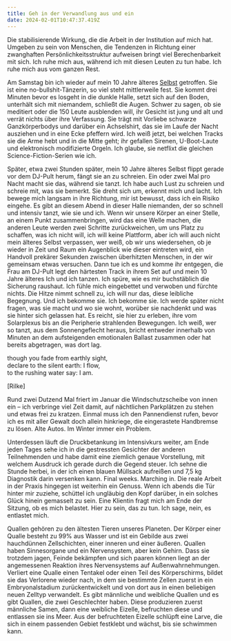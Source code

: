 ```yaml
---
title: Geh in der Verwandlung aus und ein
date: 2024-02-01T10:47:37.419Z
---
```

Die stabilisierende Wirkung, die die Arbeit in der Institution auf mich hat. Umgeben zu sein von Menschen, die Tendenzen in Richtung einer zwanghaften Persönlichkeitsstruktur aufweisen bringt viel Berechenbarkeit mit sich. Ich ruhe mich aus, während ich mit diesen Leuten zu tun habe. Ich ruhe mich aus vom ganzen Rest.

Am Samstag bin ich wieder auf mein 10 Jahre älteres [Selbst](https://unendlichkeitsfiktion.de/unendliche-zeichen/) getroffen. Sie ist eine no-bullshit-Tänzerin, so viel steht mittlerweile fest. Sie kommt drei Minuten bevor es losgeht in die dunkle Halle, setzt sich auf den Boden, unterhält sich mit niemandem, schließt die Augen. Schwer zu sagen, ob sie meditiert oder die 150 Leute ausblenden will, ihr Gesicht ist jung und alt und verrät nichts über ihre Verfassung. Sie trägt mit Vorliebe schwarze Ganzkörperbodys und darüber ein Achselshirt, das sie im Laufe der Nacht ausziehen und in eine Ecke pfeffern wird. Ich weiß jetzt, bei welchen Tracks sie die Arme hebt und in die Mitte geht; ihr gefallen Sirenen, U-Boot-Laute und elektronisch modifizierte Orgeln. Ich glaube, sie netflixt die gleichen Science-Fiction-Serien wie ich.

Später, etwa zwei Stunden später, mein 10 Jahre älteres Selbst flippt gerade vor dem DJ-Pult herum, fängt sie an zu schreien. Ein oder zwei Mal pro Nacht macht sie das, während sie tanzt. Ich habe auch Lust zu schreien und schreie mit, was sie bemerkt. Sie dreht sich um, erkennt mich und lacht. Ich bewege mich langsam in ihre Richtung, mir ist bewusst, dass ich ein Risiko eingehe. Es gibt an diesem Abend in dieser Halle niemanden, der so schnell und intensiv tanzt, wie sie und ich. Wenn wir unsere Körper an einer Stelle, an einem Punkt zusammenbringen, wird das eine Welle machen, die anderen Leute werden zwei Schritte zurückweichen, um uns Platz zu schaffen, was ich nicht will, ich will keine Plattform, aber ich will auch nicht mein älteres Selbst verpassen, wer weiß, ob wir uns wiedersehen, ob je wieder in Zeit und Raum ein Augenblick wie dieser eintreten wird, ein Handvoll prekärer Sekunden zwischen überhitzten Menschen, in der wir gemeinsam etwas versuchen. Dann tue ich es und komme ihr entgegen, die Frau am DJ-Pult legt den härtesten Track in ihrem Set auf und mein 10 Jahre älteres Ich und ich tanzen. Ich spüre, wie es mir buchstäblich die Sicherung raushaut. Ich fühle mich eingebettet und verwoben und fürchte nichts. Die Hitze nimmt schnell zu, ich will nur das, diese leibliche Begegnung. Und ich bekomme sie. Ich bekomme sie. Ich werde später nicht fragen, was sie macht und wo sie wohnt, worüber sie nachdenkt und was sie hinter sich gelassen hat. Es reicht, sie hier zu erleben, ihre vom Solarplexus bis an die Peripherie strahlenden Bewegungen. Ich weiß, wer so tanzt, aus dem Sonnengeflecht heraus, bricht entweder innerhalb von Minuten an dem aufsteigenden emotionalen Ballast zusammen oder hat bereits abgetragen, was dort lag.

though you fade from earthly sight,\
declare to the silent earth: I flow,\
to the rushing water say: I am.

\[Rilke]

Rund zwei Dutzend Mal friert im Januar die Windschutzscheibe von innen ein – ich verbringe viel Zeit damit, auf nächtlichen Parkplätzen zu stehen und etwas frei zu kratzen. Einmal muss ich den Pannendienst rufen, bevor ich es mit aller Gewalt doch allein hinkriege, die eingerastete Handbremse zu lösen. Alte Autos. Im Winter immer ein Problem.

Unterdessen läuft die Druckbetankung im Intensivkurs weiter, am Ende jeden Tages sehe ich in die gestressten Gesichter der anderen Teilnehmenden und habe damit eine ziemlich genaue Vorstellung, mit welchem Ausdruck ich gerade durch die Gegend steuer. Ich sehne die Stunde herbei, in der ich einen blauen Müllsack aufreißen und 7,5 kg Diagnostik darin versenken kann. Final weeks. Marching in. Die reale Arbeit in der Praxis hingegen ist weiterhin ein Genuss. Wenn ich abends die Tür hinter mir zuziehe, schüttel ich ungläubig den Kopf darüber, in ein solches Glück hinein gemasselt zu sein. Eine Klientin fragt mich am Ende der Sitzung, ob es mich belastet. Hier zu sein, das zu tun. Ich sage, nein, es entlastet mich.

Quallen gehören zu den ältesten Tieren unseres Planeten. Der Körper einer Qualle besteht zu 99% aus Wasser und ist ein Gebilde aus zwei hauchdünnen Zellschichten, einer inneren und einer äußeren. Quallen haben Sinnesorgane und ein Nervensystem, aber kein Gehirn. Dass sie trotzdem jagen, Feinde bekämpfen und sich paaren können liegt an der angemessenen Reaktion ihres Nervensystems auf Außenwahrnehmungen. Verliert eine Qualle einen Tentakel oder einen Teil des Körperschirms, bildet sie das Verlorene wieder nach, in dem sie bestimmte Zellen zuerst in ein Embryonalstadium zurückentwickelt und von dort aus in einen beliebigen neuen Zelltyp verwandelt. Es gibt männliche und weibliche Quallen und es gibt Quallen, die zwei Geschlechter haben. Diese produzieren zuerst männliche Samen, dann eine weibliche Eizelle, befruchten diese und entlassen sie ins Meer. Aus der befruchteten Eizelle schlüpft eine Larve, die sich in einem passenden Gebiet festklebt und wächst, bis sie schwimmen kann.